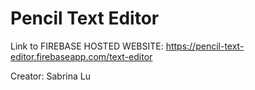 # Pencil Text Editor 

Link to FIREBASE HOSTED WEBSITE: https://pencil-text-editor.firebaseapp.com/text-editor

Creator: Sabrina Lu

